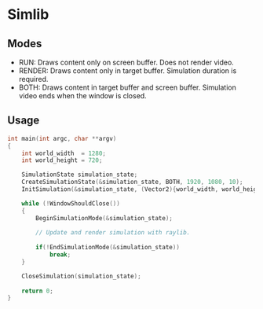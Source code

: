 # Simlib
## Modes
- RUN:    Draws content only on screen buffer. Does not render video.
- RENDER: Draws content only in target buffer. Simulation duration is required.
- BOTH:   Draws content in target buffer and screen buffer. Simulation video ends when the window is closed.
## Usage
```c
int main(int argc, char **argv)
{   
    int world_width  = 1280;
    int world_height = 720;

    SimulationState simulation_state;
    CreateSimulationState(&simulation_state, BOTH, 1920, 1080, 10);
    InitSimulation(&simulation_state, (Vector2){world_width, world_height}, "Simlib");

    while (!WindowShouldClose())
    {
        BeginSimulationMode(&simulation_state);
        
        // Update and render simulation with raylib.
        
        if(!EndSimulationMode(&simulation_state))
            break;
    }

    CloseSimulation(simulation_state);
    
    return 0;
}
```

